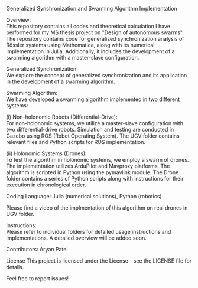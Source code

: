 Generalized Synchronization and Swarming Algorithm Implementation

Overview:  
This repository contains all codes and theoretical calculation I have performed for my MS thesis project on "Design of autonomous swarms". The repository contains code for generalized synchronization analysis of Rössler systems using Mathematica, along with its numerical implementation in Julia. Additionally, it includes the development of a swarming algorithm with a master-slave configuration. 

Generalized Synchronization:  
We explore the concept of generalized synchronization and its application in the development of a swarming algorithm.

Swarming Algorithm:  
We have developed a swarming algorithm implemented in two different systems:

(i) Non-holonomic Robots (Differential-Drive):  
For non-holonomic systems, we utilize a master-slave configuration with two differential-drive robots. Simulation and testing are conducted in Gazebo using ROS (Robot Operating System). The UGV folder contains relevant files and Python scripts for ROS implementation.

(ii) Holonomic Systems (Drones):  
To test the algorithm in holonomic systems, we employ a swarm of drones. The implementation utilizes ArduPilot and Mavproxy platforms. The algorithm is scripted in Python using the pymavlink module. The Drone folder contains a series of Python scripts along with instructions for their execution in chronological order.

Coding Language: Julia (numerical solutions), Python (robotics)  

Please find a video of the implmentation of this algorithm on real drones in UGV folder. 

Instructions:  
Please refer to individual folders for detailed usage instructions and implementations. A detailed overview will be added soon. 

Contributors:
Aryan Patel

License
This project is licensed under the License - see the LICENSE file for details.

Feel free to report issues!
